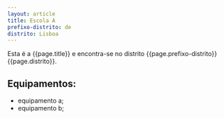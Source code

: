 ```yaml
---
layout: article
title: Escola A
prefixo-distrito: de
distrito: Lisboa
---
```


Esta é a {{page.title}} e encontra-se no distrito {{page.prefixo-distrito}} {{page.distrito}}.

## Equipamentos:

- equipamento a;
- equipamento b;